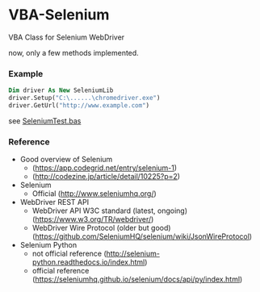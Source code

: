 # VBA-Selenium

VBA Class for Selenium WebDriver

now, only a few methods implemented.

### Example

```vb
Dim driver As New SeleniumLib
driver.Setup("C:\......\chromedriver.exe")
driver.GetUrl("http://www.example.com")
```
see [SeleniumTest.bas](/SeleniumTest.bas)


### Reference

* Good overview of Selenium
    * (https://app.codegrid.net/entry/selenium-1)
    * (http://codezine.jp/article/detail/10225?p=2)
* Selenium
    * Official (http://www.seleniumhq.org/)
* WebDriver REST API
    * WebDriver API W3C standard (latest, ongoing) (https://www.w3.org/TR/webdriver/)
    * WebDriver Wire Protocol (older but good) (https://github.com/SeleniumHQ/selenium/wiki/JsonWireProtocol)
* Selenium Python
    * not official reference (http://selenium-python.readthedocs.io/index.html)
    * official reference (https://seleniumhq.github.io/selenium/docs/api/py/index.html)
